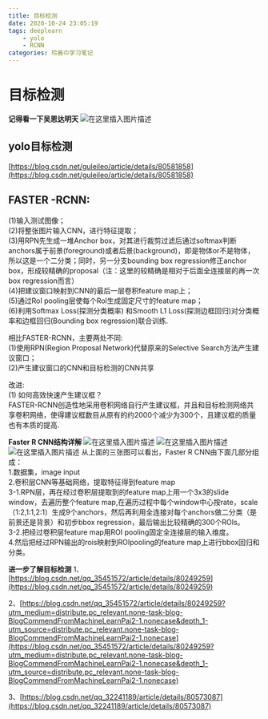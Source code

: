 ```yaml
---
title: 目标检测
date: 2020-10-24 23:05:19
tags: deeplearn
    - yolo
    - RCNN 
categories: 玲酱の学习笔记
---
```


# 目标检测
**记得看一下吴恩达明天**
![在这里插入图片描述](https://img-blog.csdnimg.cn/20200610163813143.jpg?x-oss-process=image/watermark,type_ZmFuZ3poZW5naGVpdGk,shadow_10,text_aHR0cHM6Ly9ibG9nLmNzZG4ubmV0L3JlaW5kZWVyMTEwMQ==,size_16,color_FFFFFF,t_70)
## yolo目标检测
[https://blog.csdn.net/guleileo/article/details/80581858](https://blog.csdn.net/guleileo/article/details/80581858)

 
## **FASTER -RCNN:**
(1)输入测试图像；  
(2)将整张图片输入CNN，进行特征提取；  
(3)用RPN先生成一堆Anchor box，对其进行裁剪过滤后通过softmax判断anchors属于前景(foreground)或者后景(background)，即是物体or不是物体，所以这是一个二分类；同时，另一分支bounding box regression修正anchor box，形成较精确的proposal（注：这里的较精确是相对于后面全连接层的再一次box regression而言）  
(4)把建议窗口映射到CNN的最后一层卷积feature map上；  
(5)通过RoI pooling层使每个RoI生成固定尺寸的feature map；  
(6)利用Softmax Loss(探测分类概率) 和Smooth L1 Loss(探测边框回归)对分类概率和边框回归(Bounding box regression)联合训练.

相比FASTER-RCNN，主要两处不同:  
(1)使用RPN(Region Proposal Network)代替原来的Selective Search方法产生建议窗口；  
(2)产生建议窗口的CNN和目标检测的CNN共享

改进:  
(1) 如何高效快速产生建议框？  
FASTER-RCNN创造性地采用卷积网络自行产生建议框，并且和目标检测网络共享卷积网络，使得建议框数目从原有的约2000个减少为300个，且建议框的质量也有本质的提高.

**Faster R CNN结构详解**
![在这里插入图片描述](https://img-blog.csdnimg.cn/20200610224244954.png?x-oss-process=image/watermark,type_ZmFuZ3poZW5naGVpdGk,shadow_10,text_aHR0cHM6Ly9ibG9nLmNzZG4ubmV0L3JlaW5kZWVyMTEwMQ==,size_16,color_FFFFFF,t_70)
![在这里插入图片描述](https://img-blog.csdnimg.cn/20200610224249176.png?x-oss-process=image/watermark,type_ZmFuZ3poZW5naGVpdGk,shadow_10,text_aHR0cHM6Ly9ibG9nLmNzZG4ubmV0L3JlaW5kZWVyMTEwMQ==,size_16,color_FFFFFF,t_70)
![在这里插入图片描述](https://img-blog.csdnimg.cn/20200610224249833.png?x-oss-process=image/watermark,type_ZmFuZ3poZW5naGVpdGk,shadow_10,text_aHR0cHM6Ly9ibG9nLmNzZG4ubmV0L3JlaW5kZWVyMTEwMQ==,size_16,color_FFFFFF,t_70)
从上面的三张图可以看出，Faster R CNN由下面几部分组成：  
1.数据集，image input  
2.卷积层CNN等基础网络，提取特征得到feature map  
3-1.RPN层，再在经过卷积层提取到的feature map上用一个3x3的slide window，去遍历整个feature map,在遍历过程中每个window中心按rate，scale（1:2,1:1,2:1）生成9个anchors，然后再利用全连接对每个anchors做二分类（是前景还是背景）和初步bbox regression，最后输出比较精确的300个ROIs。  
3-2.把经过卷积层feature map用ROI pooling固定全连接层的输入维度。  
4.然后把经过RPN输出的rois映射到ROIpooling的feature map上进行bbox回归和分类。



**进一步了解目标检测**
1、[https://blog.csdn.net/qq_35451572/article/details/80249259](https://blog.csdn.net/qq_35451572/article/details/80249259)

2、[https://blog.csdn.net/qq_35451572/article/details/80249259?utm_medium=distribute.pc_relevant.none-task-blog-BlogCommendFromMachineLearnPai2-1.nonecase&depth_1-utm_source=distribute.pc_relevant.none-task-blog-BlogCommendFromMachineLearnPai2-1.nonecase](https://blog.csdn.net/qq_35451572/article/details/80249259?utm_medium=distribute.pc_relevant.none-task-blog-BlogCommendFromMachineLearnPai2-1.nonecase&depth_1-utm_source=distribute.pc_relevant.none-task-blog-BlogCommendFromMachineLearnPai2-1.nonecase)

3、[https://blog.csdn.net/qq_32241189/article/details/80573087](https://blog.csdn.net/qq_32241189/article/details/80573087)
